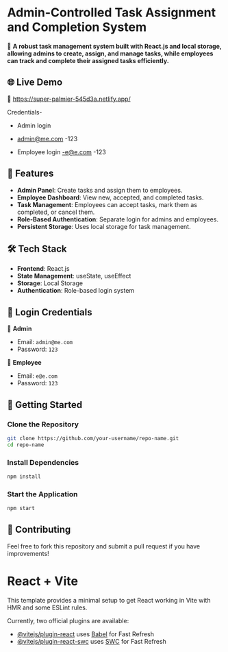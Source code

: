 # **Admin-Controlled Task Assignment and Completion System**

🚀 **A robust task management system built with React.js and local storage, allowing admins to create, assign, and manage tasks, while employees can track and complete their assigned tasks efficiently.**

## 🌐 **Live Demo**  
🔗 https://super-palmier-545d3a.netlify.app/

Credentials-
- Admin login
 - admin@me.com
-123

- Employee login
-e@e.com
-123

## 🔧 **Features**  
- **Admin Panel**: Create tasks and assign them to employees.  
- **Employee Dashboard**: View new, accepted, and completed tasks.  
- **Task Management**: Employees can accept tasks, mark them as completed, or cancel them.  
- **Role-Based Authentication**: Separate login for admins and employees.  
- **Persistent Storage**: Uses local storage for task management.  

## 🛠 **Tech Stack**  
- **Frontend**: React.js  
- **State Management**: useState, useEffect  
- **Storage**: Local Storage  
- **Authentication**: Role-based login system  

## 🔑 **Login Credentials**  
👤 **Admin**  
- Email: `admin@me.com`  
- Password: `123`  

👤 **Employee**  
- Email: `e@e.com`  
- Password: `123`  

## 🚀 **Getting Started**  
### Clone the Repository  
```bash
git clone https://github.com/your-username/repo-name.git
cd repo-name
```
### Install Dependencies  
```bash
npm install
```
### Start the Application  
```bash
npm start
```


## 🤝 **Contributing**  
Feel free to fork this repository and submit a pull request if you have improvements!  

















# React + Vite

This template provides a minimal setup to get React working in Vite with HMR and some ESLint rules.

Currently, two official plugins are available:

- [@vitejs/plugin-react](https://github.com/vitejs/vite-plugin-react/blob/main/packages/plugin-react/README.md) uses [Babel](https://babeljs.io/) for Fast Refresh
- [@vitejs/plugin-react-swc](https://github.com/vitejs/vite-plugin-react-swc) uses [SWC](https://swc.rs/) for Fast Refresh
